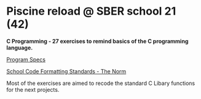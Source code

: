 # Piscine reload @ SBER school 21 (42)

**C Programming - 27 exercises to remind basics of the C programming language.**

[Program Specs](https://github.com/kravchenkovmiit/piscine_rel/blob/master/reloaded.en.pdf)

[School Code Formatting Standards - The Norm](https://github.com/kravchenkovmiit/flt/blob/master/Norm.pdf)

Most of the exercises are aimed to recode the standard C Libary functions for the next projects.
